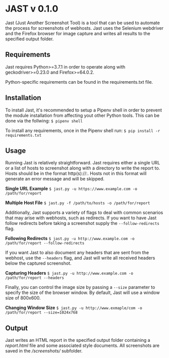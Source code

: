 JAST v 0.1.0
============
Jast (Just Another Screenshot Tool) is a tool that can be used to automate the 
process for screenshots of webhosts. Jast uses the Selenium webdriver and the
Firefox browser for image capture and writes all results to the specified output
folder.

Requirements
------------
Jast requires Python>=3.7.1 in order to operate along with geckodriver>=0.23.0
and Firefox>=64.0.2.

Python-specific requirements can be found in the requirements.txt file.

Installation
------------
To install Jast, it's recommended to setup a Pipenv shell in order to prevent
the module installation from affecting yout other Python tools. This can be done
via the follwing:
`$ pipenv shell`

To install any requirements, once in the Pipenv shell run:
`$ pip install -r requirements.txt`

Usage
-----
Running Jast is relatively straightforward. Jast requires either a single URL or
a list of hosts to screenshot along with a directory to write the report to.
Hosts should be in the format http(s)://<host>:<port>. Hosts not in this format
will generate an error message and will be skipped.

**Single URL Example**
`$ jast.py -u https://www.example.com -o /path/for/report`

**Multiple Host File**
`$ jast.py -f /path/to/hosts -o /path/for/report`

Additionally, Jast supports a variety of flags to deal with common scenarios
that may arise with webhosts, such as redirects. If you want to have Jast follow
redirects before taking a screenshot supply the `--follow-redirects` flag.

**Following Redirects**
`$ jast.py -u http://www.example.com -o /path/for/report --follow-redirects`

If you want Jast to also document any headers that are sent from the webhost, 
use the `--headers` flag, and Jast will write all received headers below the
captured screenshot.

**Capturing Headers**
`$ jast.py -u http://www.example.com -o /path/for/report --headers`

Finally, you can control the image size by passing a `--size` parameter to 
specify the size of the browser window. By default, Jast will use a window size
of 800x600.

**Changing Window Size**
`$ jast.py -u http://www.exmaple/com -o /path/for/report --size=1024x768`

Output
------
Jast writes an HTML report in the specified output folder containing a 
*report.html* file and some associated style documents. All screenshots are
saved in the */screenshots/* subfolder.

